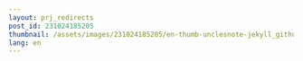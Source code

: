 ```yaml
---
layout: prj_redirects
post_id: 231024185205
thumbnail: /assets/images/231024185205/en-thumb-unclesnote-jekyll_github_pages_virtual_box_port_forwarding_method_for_windows_testing.png
lang: en
---
```

